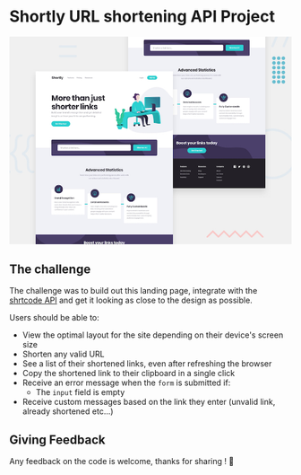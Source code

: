 # Shortly URL shortening API Project

![Design preview for the Shortly URL shortening API coding challenge](./public/design/desktop-preview.jpg)

## The challenge

The challenge was to build out this landing page, integrate with the [shrtcode API](https://app.shrtco.de/) and get it looking as close to the design as possible.

Users should be able to:

- View the optimal layout for the site depending on their device's screen size
- Shorten any valid URL
- See a list of their shortened links, even after refreshing the browser
- Copy the shortened link to their clipboard in a single click
- Receive an error message when the `form` is submitted if:
  - The `input` field is empty
- Receive custom messages based on the link they enter (unvalid link, already shortened etc...)

## Giving Feedback 

Any feedback on the code is welcome, thanks for sharing ! 🙏
